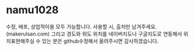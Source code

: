 # namu1028
수정, 배포, 상업적이용 모두 가능합니다. 사용할 시, 출처만 남겨주세요.(makerulsan.com)
그리고 경도와 위도 위치를 네이버지도나 구글지도로 연동해서 위치표현해주실 수 있는 분은 github수정해서 올려주시면 감사하겠습니다.
